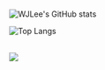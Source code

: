 <!--<div align="center">-->
<!--### Hi there 👋-->

<br>

![WJLee's GitHub stats](https://github-readme-stats.vercel.app/api?username=WJLee22\&rank_icon=github&theme=swift)


![Top Langs](https://github-readme-stats.vercel.app/api/top-langs/?username=WJLee22&hide_progress=true&layout=compact&theme=swift)<br/>

<br>

<a href="https://basecoding.tistory.com/">
  <img src="https://img.shields.io/badge/Tistory-FF8C00?style=for-the-badge&logo=Tistory&logoColor=white"/>
</a>

<!--
**WJLee22/WJLee22** is a ✨ _special_ ✨ repository because its `README.md` (this file) appears on your GitHub profile.

Here are some ideas to get you started:

- 🔭 I’m currently working on ...
- 🌱 I’m currently learning ...
- 👯 I’m looking to collaborate on ...
- 🤔 I’m looking for help with ...
- 💬 Ask me about ...
- 📫 How to reach me: ...
- 😄 Pronouns: ...
- ⚡ Fun fact: ...
-->

<!--</div>-->
